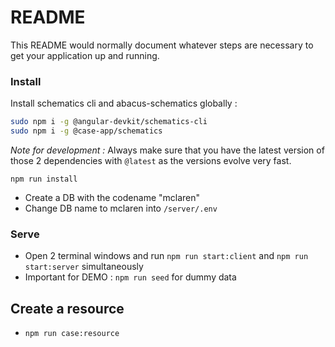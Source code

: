 # README

This README would normally document whatever steps are necessary to get your application up and running.

### Install

Install schematics cli and abacus-schematics globally :

```bash
sudo npm i -g @angular-devkit/schematics-cli
sudo npm i -g @case-app/schematics
```

*Note for development :* Always make sure that you have the latest version of those 2 dependencies with `@latest` as the versions evolve very fast. 

```
npm run install
```

- Create a DB with the codename "mclaren"
- Change DB name to mclaren into `/server/.env`

### Serve

- Open 2 terminal windows and run `npm run start:client` and `npm run start:server` simultaneously
- Important for DEMO : `npm run seed` for dummy data

## Create a resource

- `npm run case:resource`

